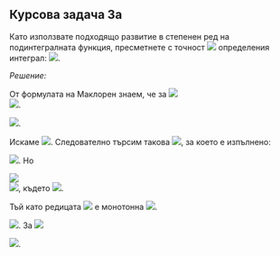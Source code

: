 ## Курсова задача 3а

Като използвате подходящо развитие в степенен ред на подинтегралната функция, пресметнете с точност <img src="https://latex.codecogs.com/svg.latex?E=10^{-4}"> определения интеграл:
<img src="https://latex.codecogs.com/svg.latex?\int_{0}^{\frac{1}{3}}\frac{ln(1+x^3)}{x}dx">.

*Решение:*

От формулата на Маклорен знаем, че за <img src="https://latex.codecogs.com/svg.latex?|x|<1:ln(1+x)=\sum_{k=1}^{\infty}\frac{(-1)^{k-1}.x^k}{k}=x-\frac{x^2}{2}+\frac{x^3}{3}-\frac{x^4}{4}+\cdots"><br>
<img src="https://latex.codecogs.com/svg.latex?\Rightarrow{\frac{ln(1+x^3)}{x}}=\bigg(\sum_{k=1}^{\infty}\frac{(-1)^{k-1}.x^{3k}}{k}\bigg).\frac{1}{x}=\sum_{k=1}^{\infty}\frac{(-1)^{k-1}.x^{3k-1}}{k}">.

<img src="https://latex.codecogs.com/svg.latex?\int_{0}^{\frac{1}{3}}\frac{ln(1+x^3)}{x}dx=\int_{0}^{\frac{1}{3}}\sum_{k=1}^{\infty}\frac{(-1)^{k-1}.x^{3k-1}}{k}dx=\sum_{k=1}^{\infty}\int_{0}^{\frac{1}{3}}\frac{(-1)^{k-1}.x^{3k-1}}{k}=\sum_{k=1}^{\infty}\frac{(-1)^{k-1}}{k}.\frac{x^{3k}}{3k}\bigg|_{0}^{\frac{1}{3}}=\sum_{k=1}^{\infty}\frac{(-1)^{k-1}}{k.3k.3^{3k}}=\sum_{k=1}^{n}\frac{(-1)^{k-1}}{k^2.3^{3k+1}}+\underbrace{\sum_{k=n+1}^{\infty}\frac{(-1)^{k-1}}{k^2.3^{3k+1}}}_{r_n(x)}">.

Искаме <img src="https://latex.codecogs.com/svg.latex?|r_n(x)|<10^{-4}">. Следователно търсим такова 
<img src="https://latex.codecogs.com/svg.latex?n">, за което е изпълнено: 

<img src="https://latex.codecogs.com/svg.latex?\bigg|\sum_{k=n+1}^{\infty}\frac{(-1)^{k-1}}{k^2.3^{3k+1}}\bigg|<10^{-4}">. Но

<img src="https://latex.codecogs.com/svg.latex?\bigg|\sum_{k=n+1}^{\infty}\frac{(-1)^{k-1}}{k^2.3^{3k+1}}\bigg|=|a_{n+1}-a_{n+2}+a_{n+3}-a_{n+4}+\cdots|="><br><img src="https://latex.codecogs.com/svg.latex?=|a_{n+1}-(\underbrace{a_{n+2}-a_{n+3}}_{>0})-(\underbrace{a_{n+4}-a_{n+5}}_{>0})-\cdots|">, където 
<img src="https://latex.codecogs.com/svg.latex?a_n=\frac{1}{n^2.3^{3n+1}}">.

Тъй като редицата <img src="https://latex.codecogs.com/svg.latex?a_n"> е монотонна <img src="https://latex.codecogs.com/svg.latex?\{a_n\}\searrow{0}\Rightarrow{\bigg|\sum_{k=n+1}^{\infty}\frac{(-1)^{k-1}}{k^2.3^{3k+1}}\bigg|<|a_{n+1}|=\frac{1}{(n+1)^2.3^{3n+4}}}<\frac{1}{10^{4}}">.

<img src="https://latex.codecogs.com/svg.latex?(n+1)^2.3^{3n+4}>10^4">. За <img src="https://latex.codecogs.com/svg.latex?n=2:{\;}9.3^{10}=531441>10{\;}000\Rightarrow">

<img src="https://latex.codecogs.com/svg.latex?\int_{0}^{\frac{1}{3}}\frac{ln(1+x^3)}{x}dx\sim{\frac{1}{3^4}}-\frac{1}{4.3^7}=\frac{1}{81}\bigg(1-\frac{1}{108}\bigg)=\frac{107}{81.108}=\underline{0,0122}31367...">.
